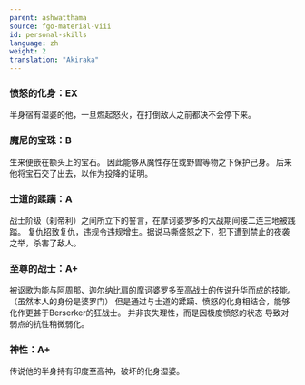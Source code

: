 ```yaml
---
parent: ashwatthama
source: fgo-material-viii
id: personal-skills
language: zh
weight: 2
translation: "Akiraka"
---
```


### 愤怒的化身：EX

半身宿有湿婆的他，一旦燃起怒火，在打倒敌人之前都决不会停下来。

### 魔尼的宝珠：B

生来便嵌在额头上的宝石。
因此能够从魔性存在或野兽等物之下保护己身。
后来他将宝石交了出去，以作为投降的证明。

### 士道的蹂躏：A

战士阶级（刹帝利）之间所立下的誓言，在摩诃婆罗多的大战期间接二连三地被践踏。
复仇招致复仇，违规令违规增生。据说马嘶盛怒之下，犯下遭到禁止的夜袭之举，杀害了敌人。

### 至尊的战士：A+

被讴歌为能与阿周那、迦尔纳比肩的摩诃婆罗多至高战士的传说升华而成的技能。
（虽然本人的身份是婆罗门）
但是通过与士道的蹂躏、愤怒的化身相结合，能够化作更甚于Berserker的狂战士。
并非丧失理性，而是因极度愤怒的状态
导致对弱点的抗性稍微弱化。

### 神性：A+

传说他的半身持有印度至高神，破坏的化身湿婆。
